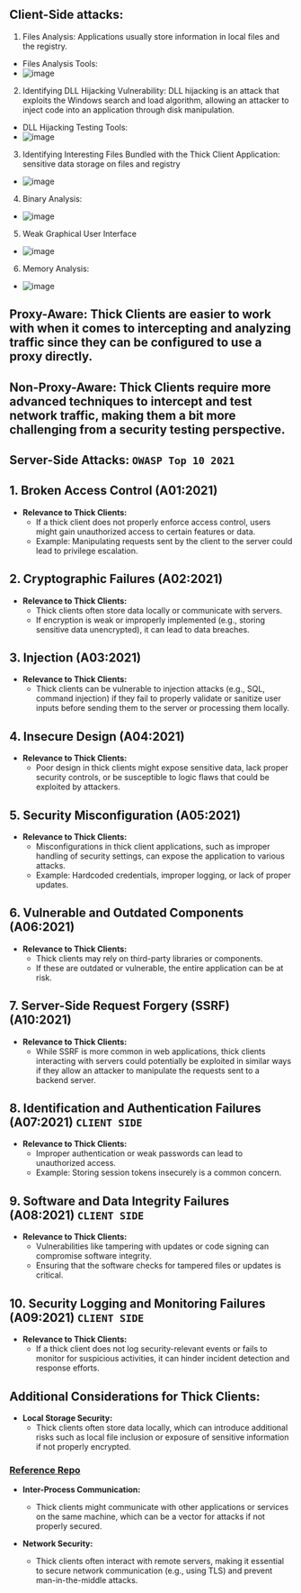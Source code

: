 ## Client-Side attacks:
1. Files Analysis: Applications usually store information in local files and the registry.
- Files Analysis Tools:
- ![image](https://github.com/user-attachments/assets/9268ec96-87a9-4895-af09-b0cc0bb04821)

 2. Identifying DLL Hijacking Vulnerability: DLL hijacking is an attack that exploits the Windows search and load algorithm, allowing an attacker to inject code into an application through disk manipulation.
- DLL Hijacking Testing Tools:
- ![image](https://github.com/user-attachments/assets/0c3bddd5-6f12-4183-8189-79f39d8ab180)

3. Identifying Interesting Files Bundled with the Thick Client Application: sensitive data storage on files and registry
- ![image](https://github.com/user-attachments/assets/cc49bd0f-52ad-4c85-801d-b7f4ef1e3065)

4. Binary Analysis:
- ![image](https://github.com/user-attachments/assets/38ea7dbd-1a16-4717-a654-79221e41942b)


5. Weak Graphical User Interface
- ![image](https://github.com/user-attachments/assets/8f254117-fe3d-4e57-9abb-39b42f9d0198)

6. Memory Analysis:
- ![image](https://github.com/user-attachments/assets/9d15125b-8227-4af7-b126-3f54e96b57ab)

## Proxy-Aware: Thick Clients are easier to work with when it comes to intercepting and analyzing traffic since they can be configured to use a proxy directly.
## Non-Proxy-Aware: Thick Clients require more advanced techniques to intercept and test network traffic, making them a bit more challenging from a security testing perspective.


## Server-Side Attacks: `OWASP Top 10 2021`

## 1. Broken Access Control (A01:2021)
- **Relevance to Thick Clients:** 
  - If a thick client does not properly enforce access control, users might gain unauthorized access to certain features or data.
  - Example: Manipulating requests sent by the client to the server could lead to privilege escalation.

## 2. Cryptographic Failures (A02:2021)
- **Relevance to Thick Clients:** 
  - Thick clients often store data locally or communicate with servers.
  - If encryption is weak or improperly implemented (e.g., storing sensitive data unencrypted), it can lead to data breaches.

## 3. Injection (A03:2021)
- **Relevance to Thick Clients:** 
  - Thick clients can be vulnerable to injection attacks (e.g., SQL, command injection) if they fail to properly validate or sanitize user inputs before sending them to the server or processing them locally.

## 4. Insecure Design (A04:2021)
- **Relevance to Thick Clients:** 
  - Poor design in thick clients might expose sensitive data, lack proper security controls, or be susceptible to logic flaws that could be exploited by attackers.

## 5. Security Misconfiguration (A05:2021)
- **Relevance to Thick Clients:** 
  - Misconfigurations in thick client applications, such as improper handling of security settings, can expose the application to various attacks.
  - Example: Hardcoded credentials, improper logging, or lack of proper updates.

## 6. Vulnerable and Outdated Components (A06:2021)
- **Relevance to Thick Clients:** 
  - Thick clients may rely on third-party libraries or components.
  - If these are outdated or vulnerable, the entire application can be at risk.

## 7. Server-Side Request Forgery (SSRF) (A10:2021)
- **Relevance to Thick Clients:** 
  - While SSRF is more common in web applications, thick clients interacting with servers could potentially be exploited in similar ways if they allow an attacker to manipulate the requests sent to a backend server.


## 8. Identification and Authentication Failures (A07:2021) `CLIENT SIDE`
- **Relevance to Thick Clients:** 
  - Improper authentication or weak passwords can lead to unauthorized access.
  - Example: Storing session tokens insecurely is a common concern.

## 9. Software and Data Integrity Failures (A08:2021) `CLIENT SIDE`
- **Relevance to Thick Clients:** 
  - Vulnerabilities like tampering with updates or code signing can compromise software integrity.
  - Ensuring that the software checks for tampered files or updates is critical.

## 10. Security Logging and Monitoring Failures (A09:2021) `CLIENT SIDE`
- **Relevance to Thick Clients:** 
  - If a thick client does not log security-relevant events or fails to monitor for suspicious activities, it can hinder incident detection and response efforts.


## Additional Considerations for Thick Clients:
- **Local Storage Security:** 
  - Thick clients often store data locally, which can introduce additional risks such as local file inclusion or exposure of sensitive information if not properly encrypted.

### [Reference Repo](https://github.com/Hari-prasaanth/Thick-Client-Pentest-Checklist)

- **Inter-Process Communication:** 
  - Thick clients might communicate with other applications or services on the same machine, which can be a vector for attacks if not properly secured.

- **Network Security:** 
  - Thick clients often interact with remote servers, making it essential to secure network communication (e.g., using TLS) and prevent man-in-the-middle attacks.

